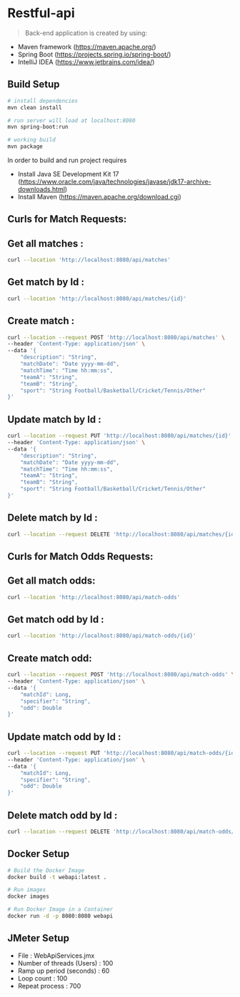 # Restful-api

>Back-end application is created by using:
- Maven framework (https://maven.apache.org/)
- Spring Boot (https://projects.spring.io/spring-boot/)
- IntelliJ IDEA (https://www.jetbrains.com/idea/)

## Build Setup

``` bash
# install dependencies
mvn clean install 

# run server will load at localhost:8080
mvn spring-boot:run

# working build
mvn package
```

In order to build and run project requires
- Install Java SE Development Kit 17 (https://www.oracle.com/java/technologies/javase/jdk17-archive-downloads.html)
- Install Maven (https://maven.apache.org/download.cgi)


## Curls for Match Requests: 
## Get all matches : 
``` bash 
curl --location 'http://localhost:8080/api/matches'
```     
## Get match by Id : 
``` bash 
curl --location 'http://localhost:8080/api/matches/{id}'
```     
## Create match : 
``` bash 
curl --location --request POST 'http://localhost:8080/api/matches' \
--header 'Content-Type: application/json' \
--data '{
    "description": "String",
    "matchDate": "Date yyyy-mm-dd",
    "matchTime": "Time hh:mm:ss",
    "teamA": "String",
    "teamB": "String",
    "sport": "String Football/Basketball/Cricket/Tennis/Other"
}'
```        
## Update match by Id : 
``` bash 
curl --location --request PUT 'http://localhost:8080/api/matches/{id}' \
--header 'Content-Type: application/json' \
--data '{
    "description": "String",
    "matchDate": "Date yyyy-mm-dd",
    "matchTime": "Time hh:mm:ss",
    "teamA": "String",
    "teamB": "String",
    "sport": "String Football/Basketball/Cricket/Tennis/Other"
}'
 ```                            
## Delete match by Id : 
``` bash 
curl --location --request DELETE 'http://localhost:8080/api/matches/{id}'
```     

## Curls for Match Odds Requests:
## Get all match odds:
``` bash 
curl --location 'http://localhost:8080/api/match-odds'
```     
## Get match odd by Id :
``` bash 
curl --location 'http://localhost:8080/api/match-odds/{id}'
```     
## Create match odd:
``` bash 
curl --location --request POST 'http://localhost:8080/api/match-odds' \
--header 'Content-Type: application/json' \
--data '{
    "matchId": Long,
    "specifier": "String",
    "odd": Double
}'
```        
## Update match odd by Id :
``` bash 
curl --location --request PUT 'http://localhost:8080/api/match-odds/{id}' \
--header 'Content-Type: application/json' \
--data '{
    "matchId": Long,
    "specifier": "String",
    "odd": Double
}'
 ```                            
## Delete match odd by Id :
``` bash 
curl --location --request DELETE 'http://localhost:8080/api/match-odds/{id}'
```   

## Docker Setup

``` bash
# Build the Docker Image
docker build -t webapi:latest .

# Run images
docker images

# Run Docker Image in a Container
docker run -d -p 8080:8080 webapi
```
## JMeter Setup

- File : WebApiServices.jmx
- Number of threads (Users) : 100
- Ramp up period (seconds) : 60
- Loop count : 100
- Repeat process : 700